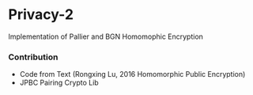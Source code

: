 # Privacy-2
Implementation of Pallier and BGN Homomophic Encryption

### Contribution
- Code from Text (Rongxing Lu, 2016 Homomorphic Public Encryption)
- JPBC Pairing Crypto Lib
